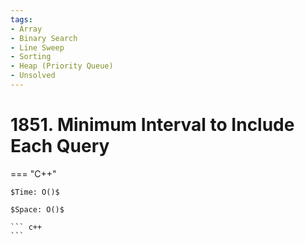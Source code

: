 ```yaml
---
tags:
- Array
- Binary Search
- Line Sweep
- Sorting
- Heap (Priority Queue)
- Unsolved
---
```



# 1851. Minimum Interval to Include Each Query

=== "C++"

    $Time: O()$

    $Space: O()$

    ``` c++
    ```